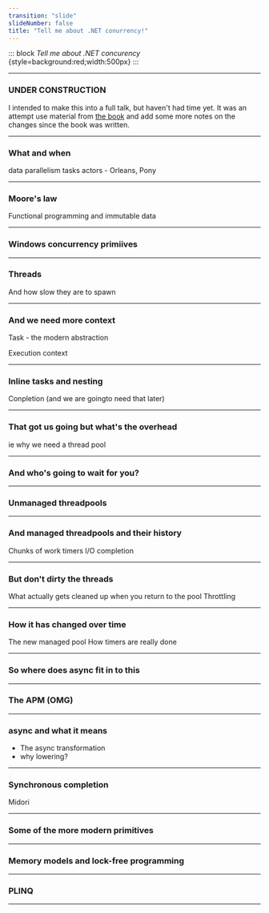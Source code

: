 ```yaml
---
transition: "slide"
slideNumber: false
title: "Tell me about .NET conurrency!"
---
```


::: block
*Tell me about .NET concurency* {style=background:red;width:500px}
:::

---

### UNDER CONSTRUCTION

I intended to make this into a full talk, but haven't had time yet. It was an attempt use material from [the book](https://www.amazon.co.uk/Concurrent-Programming-Windows-Architecture-Development/dp/032143482X) and add some more notes on the changes since the book was written.

---

### What and when

  data parallelism
  tasks
  actors - Orleans, Pony

---

### Moore's law

Functional programming and immutable data

---

### Windows concurrency primiives

---

### Threads

And how slow they are to spawn

---

### And we need more context

Task - the modern abstraction

Execution context

---

### Inline tasks and nesting

Conpletion (and we are goingto need that later)

---

### That got us going but what's the overhead

ie why we need a thread pool

---

### And who's going to wait for you?

---

### Unmanaged threadpools

---

### And managed threadpools and their history

Chunks of work
timers
I/O completion

---

### But don't dirty the threads

What actually gets cleaned up when you return to the pool
Throttling

---

### How it has changed over time

The new managed pool
How timers are really done

---

### So where does async fit in to this

---

### The APM (OMG)

---

### async and what it means

- The async transformation 
- why lowering?

---

### Synchronous completion

Midori

---

### Some of the more modern primitives

---

### Memory models and lock-free programming

---

### PLINQ

---
